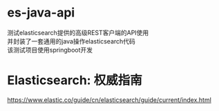 # es-java-api
测试elasticsearch提供的高级REST客户端的API使用  
并封装了一套通用的java操作elasticsearch代码  
该测试项目使用springboot开发
# Elasticsearch: 权威指南
https://www.elastic.co/guide/cn/elasticsearch/guide/current/index.html